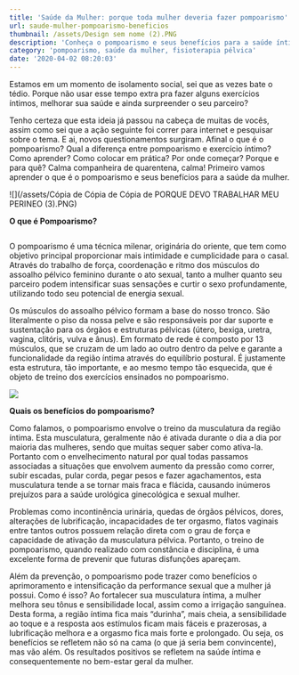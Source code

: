 ```yaml
---
title: 'Saúde da Mulher: porque toda mulher deveria fazer pompoarismo'
url: saude-mulher-pompoarismo-beneficios
thumbnail: /assets/Design sem nome (2).PNG
description: 'Conheça o pompoarismo e seus benefícios para a saúde íntima, além do prazer.'
category: 'pompoarismo, saúde da mulher, fisioterapia pélvica'
date: '2020-04-02 08:20:03'
---
```

Estamos em um momento de isolamento social, sei que as vezes bate o tédio. Porque não usar esse tempo extra pra fazer alguns exercícios íntimos, melhorar sua saúde e ainda surpreender o seu parceiro?

Tenho certeza que esta ideia já passou na cabeça de muitas de vocês, assim como sei que a ação seguinte foi correr para internet e pesquisar sobre o tema. E ai, novos questionamentos surgiram. Afinal o que é o pompoarismo? Qual a diferença entre pompoarismo e exercício íntimo? Como aprender? Como colocar em prática? Por onde começar? Porque e para quê? Calma companheira de quarentena, calma! Primeiro vamos aprender o que é o pompoarismo e seus benefícios para a saúde da mulher.

![](/assets/Cópia de Cópia de Cópia de PORQUE DEVO TRABALHAR MEU PERINEO (3).PNG)

**O que é Pompoarismo?**

![]()

O pompoarismo é uma técnica milenar, originária do oriente, que tem como objetivo principal proporcionar mais intimidade e cumplicidade para o casal. Através do trabalho de força, coordenação e ritmo dos músculos do assoalho pélvico feminino durante o ato sexual, tanto a mulher quanto seu parceiro podem intensificar suas sensações e curtir o sexo profundamente, utilizando todo seu potencial de energia sexual.


Os músculos do assoalho pélvico formam a base do nosso tronco. São literalmente o piso da nossa pelve e são responsáveis por dar suporte e sustentação para os órgãos e estruturas pélvicas (útero, bexiga, uretra, vagina, clitóris, vulva e ânus). Em formato de rede é composto por 13 músculos, que se cruzam de um lado ao outro dentro da pelve e garante a funcionalidade da região íntima através do equilíbrio postural. É justamente esta estrutura, tão importante, e ao mesmo tempo tão esquecida, que é objeto de treino dos exercícios ensinados
no pompoarismo.

![](/assets/pompoarismo_assoalhopelviconomes.GIF)

**Quais os benefícios do pompoarismo?**

Como falamos, o pompoarismo envolve o treino da musculatura da região íntima. Esta musculatura, geralmente não é ativada durante o dia a dia por maioria das mulheres, sendo que muitas sequer saber como ativa-la. Portanto com o envelhecimento natural por qual todas passamos associadas a situações que envolvem aumento da pressão como correr, subir escadas, pular corda, pegar pesos e fazer agachamentos, esta musculatura tende a se tornar mais fraca e flácida, causando inúmeros prejuízos para a saúde urológica ginecológica e sexual mulher.


Problemas como incontinência urinária, quedas de órgãos pélvicos, dores, alterações de lubrificação, incapacidades de ter orgasmo, flatos vaginais entre tantos outros possuem relação direta com o grau de força e capacidade de ativação da musculatura pélvica. Portanto, o treino de pompoarismo, quando realizado com constância e disciplina, é uma excelente forma de prevenir que futuras disfunções apareçam. 

Além da prevenção, o pompoarismo pode trazer como benefícios o aprimoramento e intensificação da performance sexual que a mulher já possui. Como é isso? Ao fortalecer sua musculatura íntima, a mulher melhora seu tônus e sensibilidade local, assim como a irrigação sanguínea. Desta forma, a região íntima fica mais “durinha”, mais cheia, a sensibilidade ao toque e a resposta aos estímulos ficam mais fáceis e prazerosas, a lubrificação melhora e a orgasmo fica mais forte e prolongado. Ou seja, os benefícios se refletem não só na cama (o que já seria bem convincente), mas vão além. Os resultados positivos se refletem na saúde íntima e consequentemente no bem-estar geral da mulher.
